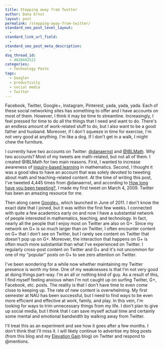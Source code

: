 ```yaml
---
title: Stepping away from Twitter
author: Dana Ernst
layout: post
permalink: /stepping-away-from-twitter/
standard_seo_post_level_layout:
  - 
standard_link_url_field:
  - 
standard_seo_post_meta_description:
  - 
dsq_thread_id:
  - 4020442521
categories:
  - Technology Posts
tags:
  - Google+
  - productivity
  - social media
  - Twitter
---
```

Facebook, Twitter, Google+, Instagram, Pinterest, yada, yada, yada. Each of these social networking sites has something to offer and I have accounts on most of them. However, I think it may be time to streamline. Increasingly, I feel pressed for time to do all the things that I need and want to do. There's an endless amount of work-related stuff to do, but I also want to be a good father and husband. Moreover, if I don't squeeze in time for exercise, I'm not very good at anything. I'm like a dog. If I don't get in a walk, I might chew the furniture.

I currently have two accounts on Twitter: [@danaernst][1] and [@IBLMath][2]. Why two accounts? Most of my tweets are math-related, but not all of them. I created @IBLMath for two main reasons. First, I wanted to increase awareness of [inquiry-based learning][3] in mathematics. Second, I thought it was a good idea to have an account that was solely devoted to tweeting about math and teaching-related content. At the time of writing this post, I've tweeted 4,445 times from @danaernst, and according to [How long have you been tweeting?][4], I made my first tweet on March 4, 2009. Twitter has been an amazing resource for me.

Then along came [Google+][5], which launched in June of 2011. I don't know the exact date that I joined, but it was within the first few weeks. I connected with quite a few academics early on and now I have a substantial network of people interested in mathematics, teaching, and technology. In fact, nearly all the people that I enjoy most on Twitter are also on G+. Since my network on G+ is so much larger than on Twitter, I often encounter content on G+ that I don't see on Twitter, but I rarely see content on Twitter that doesn't pop up on G+. Moreover, the interaction that happens on G+ is often much more substantial than what I've experienced on Twitter. I regularly cross-post content on Twitter and G+ and it's not uncommon for one of my "popular" posts on G+ to see zero attention on Twitter.

I've been wondering for a while now whether maintaining my Twitter presence is worth my time. One of my weaknesses is that I'm not very good at doing things part-way. I'm an all or nothing kind of guy. As a result of this, I find myself feeling anxious when I'm not caught up on surfing Twitter, G+, Facebook, etc. posts. The reality is that I don't have time to even come close to keeping up. The rate of new content is overwhelming. My first semester at NAU has been successful, but I need to find ways to be even more efficient and effective at work, family, and play. In this vein, I'm looking for ways to trim unnecessary things from my life. I don't plan to give up social media, but I think that I can save myself actual time and certainly some mental and emotional bandwidth by walking away from Twitter.

I'll treat this as an experiment and see how it goes after a few months. I don't think that I'll miss it. I will likely continue to advertise my blog posts (from this blog and my [Elevation Gain][6] blog) on Twitter and respond to @mentions.

 [1]: https://twitter.com/danaernst
 [2]: https://twitter.com/IBLMath
 [3]: http://www.inquirybasedlearning.org/inquiry-based-learning
 [4]: http://howlonghaveyoubeentweeting.com
 [5]: https://plus.google.com
 [6]: http://elevationgain.danaernst.com